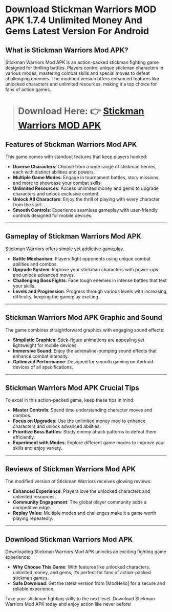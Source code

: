 #  Download Stickman Warriors MOD APK 1.7.4 Unlimited Money And Gems Latest Version For Android
## What is Stickman Warriors Mod APK?
Stickman Warriors Mod APK is an action-packed stickman fighting game designed for thrilling battles. Players control unique stickman characters in various modes, mastering combat skills and special moves to defeat challenging enemies. The modified version offers enhanced features like unlocked characters and unlimited resources, making it a top choice for fans of action games.

> # Download Here: 👉 [Stickman Warriors MOD APK](https://modhello.com/stickman-warriors/)

## Features of Stickman Warriors Mod APK
This game comes with standout features that keep players hooked:

- **Diverse Characters**: Choose from a wide range of stickman heroes, each with distinct abilities and powers.
- **Multiple Game Modes**: Engage in tournament battles, story missions, and more to showcase your combat skills.
- **Unlimited Resources**: Access unlimited money and gems to upgrade characters and unlock exclusive content.
- **Unlock All Characters**: Enjoy the thrill of playing with every character from the start.
- **Smooth Controls**: Experience seamless gameplay with user-friendly controls designed for mobile devices.

---

## Gameplay of Stickman Warriors Mod APK
Stickman Warriors offers simple yet addictive gameplay.

- **Battle Mechanism**: Players fight opponents using unique combat abilities and combos.
- **Upgrade System**: Improve your stickman characters with power-ups and unlock advanced moves.
- **Challenging Boss Fights**: Face tough enemies in intense battles that test your skills.
- **Levels and Progression**: Progress through various levels with increasing difficulty, keeping the gameplay exciting.

---

## Stickman Warriors Mod APK Graphic and Sound
The game combines straightforward graphics with engaging sound effects:

- **Simplistic Graphics**: Stick-figure animations are appealing yet lightweight for mobile devices.
- **Immersive Sound**: Enjoy the adrenaline-pumping sound effects that enhance combat intensity.
- **Optimized Performance**: Designed for smooth gaming on Android devices of all specifications.

---

## Stickman Warriors Mod APK Crucial Tips
To excel in this action-packed game, keep these tips in mind:

- **Master Controls**: Spend time understanding character moves and combos.
- **Focus on Upgrades**: Use the unlimited money mod to enhance characters and unlock advanced abilities.
- **Prioritize Boss Battles**: Study enemy attack patterns to defeat them efficiently.
- **Experiment with Modes**: Explore different game modes to improve your skills and enjoy variety.

---

## Reviews of Stickman Warriors Mod APK
The modified version of Stickman Warriors receives glowing reviews:

- **Enhanced Experience**: Players love the unlocked characters and unlimited resources.
- **Community Engagement**: The global player community adds a competitive edge.
- **Replay Value**: Multiple modes and challenges make it a game worth playing repeatedly.

---

## Download Stickman Warriors Mod APK
Downloading Stickman Warriors Mod APK unlocks an exciting fighting game experience:

- **Why Choose This Game**: With features like unlocked characters, unlimited money, and gems, it’s perfect for fans of action-packed stickman games.
- **Safe Download**: Get the latest version from [ModHello] for a secure and reliable experience.

Take your stickman fighting skills to the next level. Download Stickman Warriors Mod APK today and enjoy action like never before!

